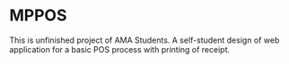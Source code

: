 # MPPOS

This is unfinished project of AMA Students.
A self-student design of web application for a basic POS process with printing of receipt.
